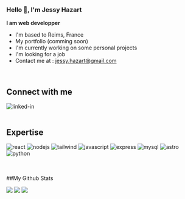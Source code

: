 ### Hello 👋, I'm Jessy Hazart

**I am web developper**

- I'm based to Reims, France
- My portfolio (comming soon)
- I'm currently working on some personal projects
- I'm looking for a job
- Contact me at : [jessy.hazart@gmail.com](jessy.hazart@gmail.com)

<br>

## Connect with me

[<img align="left" alt="linked-in" src="https://img.shields.io/badge/linkedin-%230077B5.svg?&style=for-the-badge&logo=linkedin&logoColor=white" />](https://www.linkedin.com/in/jessy-hazart3250/)

<br>
<br>

## Expertise

<div class="expert">
<img alt="react" src="https://img.shields.io/badge/react%20-%2320232a.svg?&style=for-the-badge&logo=react&logoColor=%2361DAFB" />
<img alt="nodejs" src="https://img.shields.io/badge/node.js-006600.svg?&style=for-the-badge&logo=node.js&logoColor=white/">
<img alt="tailwind" src="https://img.shields.io/badge/tailwind-004088.svg?&style=for-the-badge&logo=tailwindcss&logoColor=white/">
<img alt="javascript" src="https://img.shields.io/badge/javascript-yellow.svg?&style=for-the-badge&logo=javascript&logoColor=black/">
<img alt="express" src="https://img.shields.io/badge/express-000000.svg?&style=for-the-badge&logo=express&logoColor=black/">
<img alt="mysql" src="https://img.shields.io/badge/mysql-white.svg?&style=for-the-badge&logo=mysql&logoColor=white/">
<img alt="astro" src="https://img.shields.io/badge/astro-black.svg?&style=for-the-badge&logo=astro&logoColor=black/">
<img alt="python" src="https://img.shields.io/badge/Python-yellow.svg?&style=for-the-badge&logo=python&logoColor=black/">
</div>
<br>
<br>

##My Github Stats

<div id="githubStats">
<img src="https://github-readme-stats.vercel.app/api?username=j-hazart" />
<img src="https://streak-stats.demolab.com/?user=j-hazart" />
<img src="https://github-readme-stats.vercel.app/api/top-langs/?username=j-hazart" />

</div>
